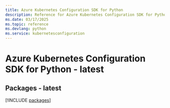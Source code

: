 ```yaml
---
title: Azure Kubernetes Configuration SDK for Python
description: Reference for Azure Kubernetes Configuration SDK for Python
ms.date: 03/17/2025
ms.topic: reference
ms.devlang: python
ms.service: kubernetesconfiguration
---
```

# Azure Kubernetes Configuration SDK for Python - latest
## Packages - latest
[!INCLUDE [packages](kubernetes-configuration-index.md)]